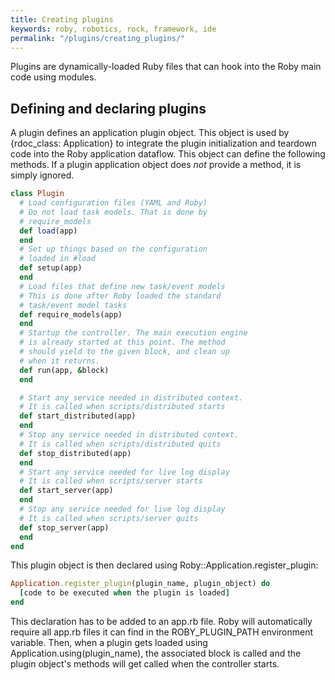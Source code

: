 ```yaml
---
title: Creating plugins
keywords: roby, robotics, rock, framework, ide
permalink: "/plugins/creating_plugins/"
---
```


Plugins are dynamically-loaded Ruby files that can hook into the Roby main code
using modules.

Defining and declaring plugins
------------------------------

A plugin defines an application plugin object. This object is used by
{rdoc_class: Application} to integrate the plugin initialization and teardown code into
the Roby application dataflow. This object can define the following methods. If
a plugin application object does *not* provide a method, it is simply ignored.

``` ruby
class Plugin
  # Load configuration files (YAML and Roby)
  # Do not load task models. That is done by
  # require_models
  def load(app)
  end
  # Set up things based on the configuration
  # loaded in #load
  def setup(app)
  end
  # Load files that define new task/event models
  # This is done after Roby loaded the standard
  # task/event model tasks
  def require_models(app)
  end
  # Startup the controller. The main execution engine
  # is already started at this point. The method
  # should yield to the given block, and clean up
  # when it returns.
  def run(app, &block)
  end

  # Start any service needed in distributed context.
  # It is called when scripts/distributed starts
  def start_distributed(app)
  end
  # Stop any service needed in distributed context.
  # It is called when scripts/distributed quits
  def stop_distributed(app)
  end
  # Start any service needed for live log display
  # It is called when scripts/server starts
  def start_server(app)
  end
  # Stop any service needed for live log display
  # It is called when scripts/server quits
  def stop_server(app)
  end
end
```

This plugin object is then declared using Roby::Application.register_plugin:

``` ruby
Application.register_plugin(plugin_name, plugin_object) do
  [code to be executed when the plugin is loaded]
end
```

This declaration has to be added to an app.rb file. Roby will automatically
require all app.rb files it can find in the ROBY_PLUGIN_PATH environment
variable. Then, when a plugin gets loaded using Application.using(plugin_name),
the associated block is called and the plugin object's methods will get called
when the controller starts.

